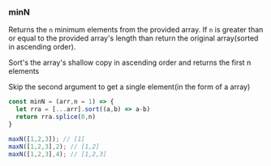 ### minN

Returns the `n` minimum elements from the provided array. If `n` is greater than or equal to the provided array's length than return the original array(sorted in ascending order).

Sort's the array's shallow copy in ascending order and returns the first n elements

Skip the second argument to get a single element(in the form of a array)
``` js
const minN = (arr,n = 1) => {
  let rra = [...arr].sort((a,b) => a-b)
  return rra.splice(0,n)
}
```
``` js
maxN([1,2,3]); // [1]
maxN([1,2,3],2); // [1,2]
maxN([1,2,3],4); // [1,2,3]
```

